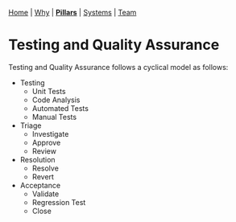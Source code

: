 [Home](README.md) | [Why](why.md) | **[Pillars](pillars.md)** | [Systems](systems.md) | [Team](team-model.md)
# Testing and Quality Assurance
Testing and Quality Assurance follows a cyclical model as follows:

* Testing
  * Unit Tests
  * Code Analysis
  * Automated Tests
  * Manual Tests
* Triage
  * Investigate
  * Approve
  * Review
* Resolution
  * Resolve
  * Revert
* Acceptance
  * Validate
  * Regression Test
  * Close